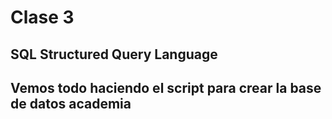 # Clase 3

## SQL Structured Query Language

## Vemos todo haciendo el script para crear la base de datos academia
